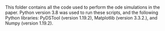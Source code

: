 This folder contains all the code used to perform the ode simulations in the paper. Python version 3.8 was used to run these scripts, and the following Python libraries: PyDSTool (version 1.19.2), Matplotlib (version 3.3.2.), and Numpy (version 1.19.2).

